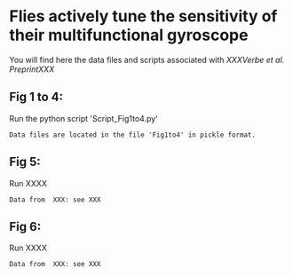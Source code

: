 # Flies actively tune the sensitivity of their multifunctional gyroscope

You will find here the data files and scripts associated with _XXXVerbe et al. PreprintXXX_


## Fig 1 to 4: 

Run the python script 'Script_Fig1to4.py' 

``` 
Data files are located in the file 'Fig1to4' in pickle format. 
```

## Fig 5: 


Run XXXX 

``` 
Data from  XXX: see XXX
```

## Fig 6: 


Run XXXX 

``` 
Data from  XXX: see XXX
```

